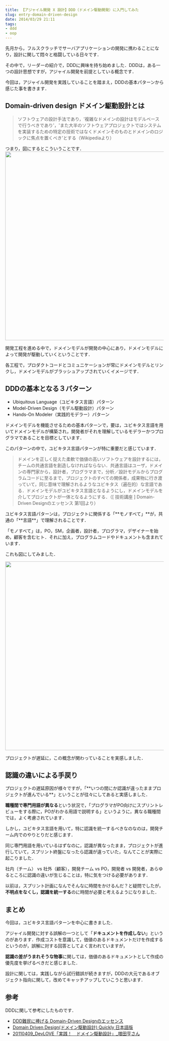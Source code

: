 ```yaml
---
title: 【アジャイル開発 X 設計】DDD（ドメイン駆動開発）に入門してみた
slug: entry-domain-driven-design
date: 2014/03/29 21:11
tags:
- ddd
- oop
---
```

先月から，フルスクラッチでサーバアプリケーションの開発に携わることになり，設計に関して悶々と格闘している日々です．

その中で，リーダーの紹介で，DDDに興味を持ち始めました．DDDは，ある一つの設計思想ですが，アジャイル開発を前提としている概念です．

今回は，アジャイル開発を実践していることを踏まえ，DDDの基本パターンから感じた事を書きます．

<!--more-->
<h2 class="page-heading">Domain-driven design ドメイン駆動設計とは</h2>
<blockquote>ソフトウェアの設計手法であり，'複雑なドメインの設計はモデルベースで行うべきであり'，'また大半のソフトウェアプロジェクトではシステムを実装するための特定の技術ではなくドメインそのものとドメインのロジックに焦点を置くべき'とする（Wikipediaより）</blockquote>
つまり，図にするとこういうことです．

<img class="img-frame " alt="" src="http://yutarotanaka.com/blog/wp-content/uploads/2014/01/DDD.0011.jpg" width="600" />

開発工程を進める中で，ドメインモデルが開発の中心にあり，ドメインモデルによって開発が駆動していくということです．

各工程で，プロダクトコードとコミュニケーションが常にドメインモデルとリンクし，ドメインモデルがブラッシュアップされていくイメージです．
<h2 class="page-heading">DDDの基本となる３パターン</h2>

- Ubiquitous Language（ユビキタス言語）パターン
- Model-Driven Design（モデル駆動設計）パターン
- Hands-On Modeler（実践的モデラー）パターン

ドメインモデルを機能させるための基本パターンで，要は，ユビキタス言語を用いてドメインモデルが構築され，開発者がそれを理解しているモデラーかつプログラマであることを目標としています．

このパターンの中で，ユビキタス言語パターンが特に重要だと感じています．
<blockquote>ドメインを正しく捉えた柔軟で価値の高いソフトウェアを設計するには，チームの共通言語を創造しなければならない．共通言語はユーザ，ドメインの専門家から，設計者，プログラマまで，分析／設計モデルからプログラムコードに至るまで，プロジェクトのすべての関係者，成果物に行き渡っていて，同じ意味で理解されるようなユビキタス（遍在的）な言語である．ドメインモデルがユビキタス言語となるようにし，ドメインモデルを介してプロジェクトが一体となるようにする．（[ 技術講座 ] Domain-Driven Designのエッセンス 第1回より）</blockquote>
ユビキタス言語パターンは，プロジェクトに関係する「**モノすべて」**が，共通の「**言語**」で理解されることです．

「モノすべて」は，PO，SM，企画者，設計者，プログラマ，デザイナーを始め，顧客を含むヒト．それに加え，プログラムコードやドキュメントも含まれています．

これも図にしてみました．

<img class="img-frame " alt="" src="http://yutarotanaka.com/blog/wp-content/uploads/2014/01/DDD.002.jpg" width="600" />

プロジェクトが遅延に，この概念が関わっていることを実感しました．
<h2 class="page-heading">認識の違いによる手戻り</h2>
プロジェクトの遅延原因が様々ですが，「**いつの間にか認識が違ったままプロジェクトが進んでいる**」ということが往々にしてあると実感しました．

**職種間で専門用語が異なる**という状況で，「プログラマがPO向けにスプリントレビューをする際に，POがわかる用語で説明する」というように，異なる職種間では，よく考慮されています．

しかし，ユビキタス言語を用いて，特に認識を統一するべきなのなのは，開発チーム内でのやりとりだと感じます．

同じ専門用語を用いているはずなのに，認識が異なったまま，プロジェクトが進行していて，スプリント終盤になったら認識が違っていた，なんてことが実際に起こりました．

社内（チーム） vs 社外（顧客），開発チーム vs PO，開発者 vs 開発者，あらゆるところに認識の違いが生じることは，特に気をつける必要があります．

以前は，スプリント計画になんでそんなに時間をかけるんだ？と疑問でしたが，**不明点をなくし，認識を統一する**のに時間が必要と考えるようになりました．
<h2 class="page-heading">まとめ</h2>
今回は，ユビキタス言語パターンを中心に書きました．

アジャイル開発に対する誤解の一つとして「**ドキュメントを作成しない**」というのがあります．作成コストを意識して，価値のあるドキュメントだけを作成するというのが，誤解に対する回答としてよく言われていますが，

**認識の差がうまれそうな物事**に関しては，価値のあるドキュメントとして作成の優先度を挙げるべきだと感じました．

設計に関しては，実践しながら試行錯誤が続きますが，DDDの大元であるオブジェクト指向に関して，改めてキャッチアップしていこうと思います．
<h2 class="page-heading">参考</h2>
DDDに関して参考にしたものです．

- [DDD難民に捧げる Domain-Driven Designのエッセンス](http://www.ogis-ri.co.jp/otc/hiroba/technical/DDDEssence/ "DDD難民に捧げる Domain-Driven Designのエッセンス")
- [Domain Driven Design(ドメイン駆動設計) Quickly 日本語版](http://www.infoq.com/jp/minibooks/domain-driven-design-quickly "Domain Driven Design(ドメイン駆動設計) Quickly 日本語版")
- [20110409_DevLOVE「実践！　ドメイン駆動設計」_増田亨さん](https://www.youtube.com/watch?v=77BTZWq3GiQ "20110409_DevLOVE「実践！　ドメイン駆動設計」_増田亨さん")
